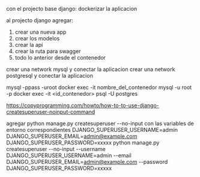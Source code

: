 con el projecto base django:
    dockerizar la aplicacion

al projecto django agregar:
   1) crear una nueva app
   2) crear los modelos 
   3) crear la api
   4) crear la ruta para swagger
   5) todo lo anterior desde el contenedor

crear una network mysql y conectar la aplicacion
crear una network postgresql y conectar la aplicacion

mysql -ppass -uroot
docker exec -it nombre_del_contenedor mysql -u root -p
docker exec -it <id_contenedor> psql -U postgres

https://copyprogramming.com/howto/how-to-to-use-django-createsuperuser-noinput-command

agregar python manage.py createsuperuser --no-input con las variables de entorno correspondientes
DJANGO_SUPERUSER_USERNAME=admin DJANGO_SUPERUSER_EMAIL=admin@example.com DJANGO_SUPERUSER_PASSWORD=xxxxx
python manage.py createsuperuser --no-input --username DJANGO_SUPERUSER_USERNAME=admin --email DJANGO_SUPERUSER_EMAIL=admin@example.com --password DJANGO_SUPERUSER_PASSWORD=xxxxx
